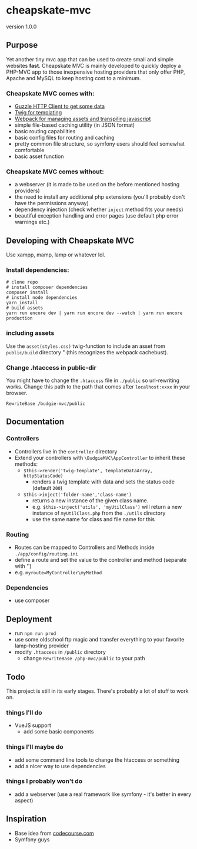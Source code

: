 # cheapskate-mvc
version 1.0.0

## Purpose
Yet another tiny mvc app that can be used to create small and simple websites **fast**.
Cheapskate MVC is mainly developed to quickly deploy a PHP-MVC app to those inexpensive
hosting providers that only offer PHP, Apache and MySQL to keep hosting cost to a minimum.

### Cheapskate MVC comes with:
* [Guzzle HTTP Client to get some data](https://github.com/guzzle/guzzle)
* [Twig for templating](https://github.com/twigphp/Twig)
* [Webpack for managing assets and transpiling javascript](https://github.com/webpack/webpack)
* simple file-based caching utility (in JSON format)
* basic routing capabilities
* basic config files for routing and caching
* pretty common file structure, so symfony users should feel somewhat comfortable
* basic asset function

### Cheapskate MVC comes without:
* a webserver (it is made to be used on the before mentioned hosting providers)
* the need to install any additional php extensions (you'll probably don't have the permissions anyway)
* dependency injection (check whether ```inject``` method fits your needs)
* beautiful exception handling and error pages (use default php error warnings etc.)

## Developing with Cheapskate MVC 
Use xampp, mamp, lamp or whatever lol.

### Install dependencies:
```
# clone repo
# install composer dependencies
composer install
# install node dependencies
yarn install
# build assets
yarn run encore dev | yarn run encore dev --watch | yarn run encore production
```

### including assets
Use the ```asset(styles.css)``` twig-function to include an asset from ```public/build``` directory " (this recognizes the webpack cachebust).

### Change .htaccess in public-dir
You might have to change the ```.htaccess``` file in ```./public``` so url-rewriting works.
Change this path to the path that comes after ```localhost:xxxx``` in your browser.
```
RewriteBase /budgie-mvc/public
```
## Documentation

### Controllers
* Controllers live in the ```controller``` directory
* Extend your controllers with ```\BudgieMVC\AppController``` to inherit these methods:
    * ```$this->render('twig-template', templateDataArray, httpStatusCode)```
        * renders a twig template with data and sets the status code (default ```200```)
    * ```$this->inject('folder-name','class-name')```
        * returns a new instance of the given class name.
        * e.g. ```$this->inject('utils', 'myUtilClass')``` will return a new instance of ```myUtilClass.php``` from the ```./utils``` directory
        * use the same name for class and file name for this

### Routing
* Routes can be mapped to Controllers and Methods inside ```./app/config/routing.ini```
* define a route and set the value to the controller and method (separate with '\')
* e.g. ```myroute=MyController\myMethod```

### Dependencies
* use composer

## Deployment
* run ```npm run prod```
* use some oldschool ftp magic and transfer everything to your favorite lamp-hosting provider
* modify ```.htaccess``` in ```/public``` directory
    * change ```RewriteBase /php-mvc/public``` to your path

## Todo
This project is still in its early stages. There's probably a lot of stuff to work on.

### things I'll do
* VueJS support
    * add some basic components

### things I'll maybe do
* add some command line tools to change the htaccess or something
* add a nicer way to use dependencies

### things I probably won't do
* add a webserver (use a real framework like symfony - it's better in every aspect)

## Inspiration
* Base idea from [codecourse.com](https://codecourse.com/)
* Symfony guys